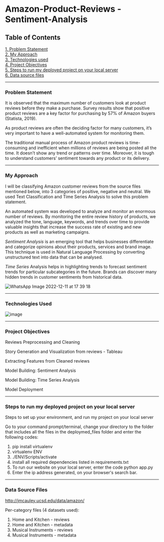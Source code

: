 # Amazon-Product-Reviews - Sentiment-Analysis


## **Table of Contents**

[1. Problem Statement](#problem-statement)   
[2. My Approach](#my-approach)   
[3. Technologies used](#technologies-used)   
[4. Project Objectives](#project-objectives)   
[5. Steps to run my deployed project on your local server](#steps-to-run-my-deployed-project-on-your-local-server)   
[6. Data source files](#data-source-files)   

---

### **Problem Statement**

It is observed that the maximum number of customers look at product reviews before they make a purchase. Survey results show that positive product reviews are a key factor for purchasing by 57% of Amazon buyers (Statista, 2019). 

As product reviews are often the deciding factor for many customers, it’s very important to have a well-automated system for monitoring them.

The traditional manual process of Amazon product reviews is time-consuming and inefficient when millions of reviews are being posted all the time. It doesn’t show any trend or patterns over time. Moreover, it is tough to understand customers’ sentiment towards any product or its delivery.

---

### **My Approach**

I will be classifying Amazon customer reviews from the source files mentioned below, into 3 categories of positive, negative and neutral. We used Text Classification and Time Series Analysis to solve this problem statement.  

An automated system was developed to analyze and monitor an enormous number of reviews. By monitoring the entire review history of products, we analyzed the tone, language, keywords, and trends over time to provide valuable insights that increase the success rate of existing and new products as well as marketing campaigns. 

*Sentiment Analysis* is an emerging tool that helps businesses differentiate and categorize opinions about their products, services and brand image. This technique is used in Natural Language Processing by converting unstructured text into data that can be analysed.

*Time Series* Analysis helps in highlighting trends to forecast sentiment trends for particular subcategories in the future. Brands can discover many hidden trends in customer sentiments from historical data.


![WhatsApp Image 2022-12-11 at 17 39 18](https://user-images.githubusercontent.com/118181589/206913431-8275a984-8b76-47a2-b47e-cc37c2b4e66c.jpg)


---

### **Technologies Used**
![image](https://user-images.githubusercontent.com/118181589/206911991-3b04872d-0784-42d6-b043-1d14912d5cbe.png)



---

### **Project Objectives**
Reviews Preprocessing and Cleaning

Story Generation and Visualization from reviews - Tableau

Extracting Features from Cleaned reviews

Model Building: Sentiment Analysis

Model Building: Time Series Analysis

Model Deployment

---

### **Steps to run my deployed project on your local server**
Steps to set up your environment, and run my project on your local server 

Go to your command prompt/terminal, change your directory to the folder that includes all the files in the deploymed_files folder 
and enter the following codes:

1. pip install virtualenv
2. virtualenv ENV
3. ./ENV/Scripts/activate
4. install all required dependencies listed in requirements.txt
5. To run our website on your local server, enter the code python app.py
6. Enter the ip address generated, on your browser's search bar. 

---

### **Data Source Files**

http://jmcauley.ucsd.edu/data/amazon/

Per-category files (4 datasets used):
1. Home and Kitchen - reviews 
2. Home and Kitchen - metadata
3. Musical Instruments - reviews
4. Musical Instruments - metadata
